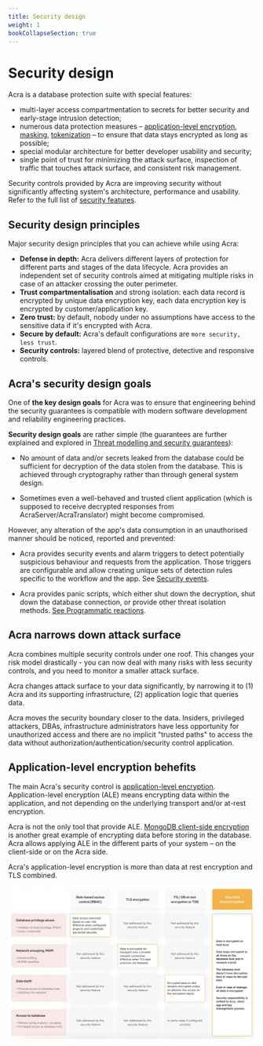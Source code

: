 ```yaml
---
title: Security design
weight: 1
bookCollapseSection: true
---
```


# Security design

Acra is a database protection suite with special features:

* multi-layer access compartmentation to secrets for better security and early-stage intrusion detection;
* numerous data protection measures – [application-level encryption](/acra/security-controls/encryption/), [masking](/acra/security-controls/masking/), [tokenization](/acra/security-controls/tokenization/) – to ensure that data stays encrypted as long as possible;
* special modular architecture for better developer usability and security;
* single point of trust for minimizing the attack surface, inspection of traffic that touches attack surface, and consistent risk management.

Security controls provided by Acra are improving security without significantly affecting system's architecture, performance and usability. Refer to the full list of [security features](/acra/acra-in-depth/security-features/).


## Security design principles

Major security design principles that you can achieve while using Acra: 

* **Defense in depth:** Acra delivers different layers of protection for different parts and stages of the data lifecycle. Acra provides an independent set of security controls aimed at mitigating multiple risks in case of an attacker crossing the outer perimeter.
* **Trust compartmentalisation** and strong isolation: each data record is encrypted by unique data encryption key, each data encryption key is encrypted by customer/application key. 
* **Zero trust:** by default, nobody under no assumptions have access to the sensitive data if it's encrypted with Acra. 
* **Secure by default:** Acra's default configurations are `more security, less trust`. 
* **Security controls:** layered blend of protective, detective and responsive controls. 


## Acra's security design goals

One of **the key design goals** for Acra was to ensure that engineering behind the security guarantees is compatible with modern software development and reliability engineering practices. 

**Security design goals** are rather simple (the guarantees are further explained and explored in [Threat modelling and security guarantees](/acra/acra-in-depth/security-design/threat-models-and-guarantees/)):

* No amount of data and/or secrets leaked from the database could be sufficient for decryption of the data stolen from the database. This is achieved through cryptography rather than through general system design.

* Sometimes even a well-behaved and trusted client application (which is supposed to receive decrypted responses from AcraServer/AcraTranslator) might become compromised. 

However, any alteration of the app's data consumption in an unauthorised manner should be noticed, reported and prevented:

* Acra provides security events and alarm triggers to detect potentially suspicious behaviour and requests from the application. Those triggers are configurable and allow creating unique sets of detection rules specific to the workflow and the app. See [Security events](/acra/security-controls/security-logging-and-events/security-events/).

* Acra provides panic scripts, which either shut down the decryption, shut down the database connection, or provide other threat isolation methods. [See Programmatic reactions](/acra/security-controls/security-logging-and-events/programmatic-reactions/).


## Acra narrows down attack surface

Acra combines multiple security controls under one roof. This changes your risk model drastically - you can now deal with many risks with less security controls, and you need to monitor a smaller attack surface. 

Acra changes attack surface to your data significantly, by narrowing it to (1) Acra and its supporting infrastructure, (2) application logic that queries data.

Acra moves the security boundary closer to the data. Insiders, privileged attackers, DBAs, infrastructure administrators have less opportunity for unauthorized access and there are no implicit "trusted paths" to access the data without authorization/authentication/security control application.


## Application-level encryption behefits

The main Acra's security control is [application-level encryption](https://www.infoq.com/articles/ale-software-architects/). Application-level encryption (ALE) means encrypting data within the application, and not depending on the underlying transport and/or at-rest encryption.

Acra is not the only tool that provide ALE. [MongoDB client-side encryption](https://docs.mongodb.com/manual/core/security-client-side-encryption/) is another great example of encrypting data before storing in the database. Acra allows applying ALE in the different parts of your system – on the client-side or on the Acra side.

Acra's application-level encryption is more than data at rest encryption and TLS combined.

![](/files/acra/acra-ale-protections.png)